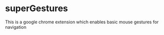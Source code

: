 superGestures
=============

This is a google chrome extension which enables basic mouse gestures for navigation
